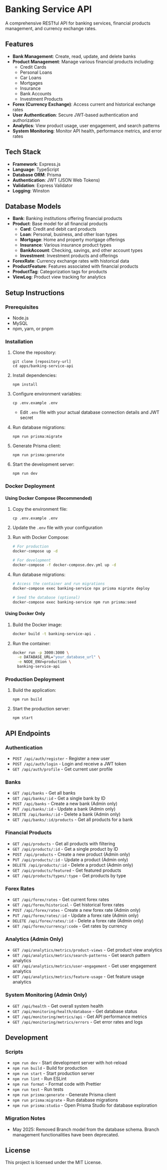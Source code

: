 # Banking Service API

A comprehensive RESTful API for banking services, financial products management, and currency exchange rates.

## Features

- **Bank Management**: Create, read, update, and delete banks
- **Product Management**: Manage various financial products including:
  - Credit Cards
  - Personal Loans
  - Car Loans
  - Mortgages
  - Insurance
  - Bank Accounts
  - Investment Products
- **Forex (Currency Exchange)**: Access current and historical exchange rates
- **User Authentication**: Secure JWT-based authentication and authorization
- **Analytics**: View product usage, user engagement, and search patterns
- **System Monitoring**: Monitor API health, performance metrics, and error rates

## Tech Stack

- **Framework**: Express.js
- **Language**: TypeScript
- **Database ORM**: Prisma
- **Authentication**: JWT (JSON Web Tokens)
- **Validation**: Express Validator
- **Logging**: Winston

## Database Models

- **Bank**: Banking institutions offering financial products
- **Product**: Base model for all financial products
  - **Card**: Credit and debit card products
  - **Loan**: Personal, business, and other loan types
  - **Mortgage**: Home and property mortgage offerings
  - **Insurance**: Various insurance product types
  - **BankAccount**: Checking, savings, and other account types
  - **Investment**: Investment products and offerings
- **ForexRate**: Currency exchange rates with historical data
- **ProductFeature**: Features associated with financial products
- **ProductTag**: Categorization tags for products
- **ViewLog**: Product view tracking for analytics

## Setup Instructions

### Prerequisites

- Node.js
- MySQL 
- npm, yarn, or pnpm

### Installation

1. Clone the repository:
   ```
   git clone [repository-url]
   cd apps/banking-service-api
   ```

2. Install dependencies:
   ```
   npm install
   ```

3. Configure environment variables:
   ```
   cp .env.example .env
   ```
   - Edit `.env` file with your actual database connection details and JWT secret

4. Run database migrations:
   ```
   npm run prisma:migrate
   ```

5. Generate Prisma client:
   ```
   npm run prisma:generate
   ```

6. Start the development server:
   ```
   npm run dev
   ```

### Docker Deployment

#### Using Docker Compose (Recommended)

1. Copy the environment file:
   ```
   cp .env.example .env
   ```

2. Update the `.env` file with your configuration

3. Run with Docker Compose:
   ```bash
   # For production
   docker-compose up -d
   
   # For development
   docker-compose -f docker-compose.dev.yml up -d
   ```

4. Run database migrations:
   ```bash
   # Access the container and run migrations
   docker-compose exec banking-service npx prisma migrate deploy
   
   # Seed the database (optional)
   docker-compose exec banking-service npm run prisma:seed
   ```

#### Using Docker Only

1. Build the Docker image:
   ```bash
   docker build -t banking-service-api .
   ```

2. Run the container:
   ```bash
   docker run -p 3000:3000 \
     -e DATABASE_URL="your_database_url" \
     -e NODE_ENV=production \
     banking-service-api
   ```

### Production Deployment

1. Build the application:
   ```
   npm run build
   ```

2. Start the production server:
   ```
   npm start
   ```

## API Endpoints

### Authentication

- `POST /api/auth/register` - Register a new user
- `POST /api/auth/login` - Login and receive a JWT token
- `GET /api/auth/profile` - Get current user profile

### Banks

- `GET /api/banks` - Get all banks
- `GET /api/banks/:id` - Get a single bank by ID
- `POST /api/banks` - Create a new bank (Admin only)
- `PUT /api/banks/:id` - Update a bank (Admin only)
- `DELETE /api/banks/:id` - Delete a bank (Admin only)
- `GET /api/banks/:id/products` - Get all products for a bank

### Financial Products

- `GET /api/products` - Get all products with filtering
- `GET /api/products/:id` - Get a single product by ID
- `POST /api/products` - Create a new product (Admin only)
- `PUT /api/products/:id` - Update a product (Admin only)
- `DELETE /api/products/:id` - Delete a product (Admin only)
- `GET /api/products/featured` - Get featured products
- `GET /api/products/types/:type` - Get products by type

### Forex Rates

- `GET /api/forex/rates` - Get current forex rates
- `GET /api/forex/historical` - Get historical forex rates
- `POST /api/forex/rates` - Create a new forex rate (Admin only)
- `PUT /api/forex/rates/:id` - Update a forex rate (Admin only)
- `DELETE /api/forex/rates/:id` - Delete a forex rate (Admin only)
- `GET /api/forex/currency/:code` - Get rates by currency

### Analytics (Admin Only)

- `GET /api/analytics/metrics/product-views` - Get product view analytics
- `GET /api/analytics/metrics/search-patterns` - Get search pattern analytics
- `GET /api/analytics/metrics/user-engagement` - Get user engagement analytics
- `GET /api/analytics/metrics/feature-usage` - Get feature usage analytics

### System Monitoring (Admin Only)

- `GET /api/health` - Get overall system health
- `GET /api/monitoring/health/database` - Get database status
- `GET /api/monitoring/metrics/api` - Get API performance metrics
- `GET /api/monitoring/metrics/errors` - Get error rates and logs

## Development

### Scripts

- `npm run dev` - Start development server with hot-reload
- `npm run build` - Build for production
- `npm run start` - Start production server
- `npm run lint` - Run ESLint
- `npm run format` - Format code with Prettier
- `npm run test` - Run tests
- `npm run prisma:generate` - Generate Prisma client
- `npm run prisma:migrate` - Run database migrations
- `npm run prisma:studio` - Open Prisma Studio for database exploration

### Migration Notes

- May 2025: Removed Branch model from the database schema. Branch management functionalities have been deprecated.

## License

This project is licensed under the MIT License.